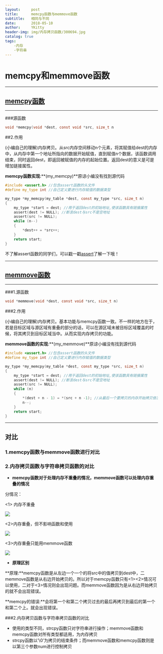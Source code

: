 ```yaml
---
layout:     post
title:      memcpy函数与memmove函数
subtitle:   相同与不同
date:       2018-05-10
author:     YKitty
header-img: img/内存拷贝函数/300694.jpg
catalog: true
tags:
    -内存
    -字符串
---
```


# memcpy和memmove函数



---

## [memcpy函数](https://baike.baidu.com/item/memcpy/659918?fr=aladdin)

---

###源函数

```c
void *memcpy(void *dest, const void *src, size_t n 
```

##2.作用

(小编自己的理解)内存拷贝。从src内存空间移动n个元素，将其赋值给dest的内存中，从内存中第一个地址所指向的数据开始赋值，直到赋值n个数据，该函数调用结束，同时返回dest，即返回被赋值的内存的起始位置。返回dest的意义是可是增加链接属性。

**memcpy函数实现**:**(my_memcpy)**原谅小编没有找到源代码

```c
#include <assert.h> //包含assert函数的头文件
#define my_type int //自己定义要进行内存赋值的数据类型

my_type *my_memcpy(my_table *dest, const my_type *src, size_t n)
{
    my_type *start = dest; //用于返回dest的初始地址,使该函数具有链接属性
    assert(dest != NULL); //断言dest与src不是空地址
    assert(src != NULL);    
    while (n--)
    {
        *dest++ = *src++;
    }
    return start;
}
```

不了解assert函数的同学们，可以戳一戳[assert](https://baike.baidu.com/item/assert/10931289?fr=aladdin)了解一下哦！

---

## [memmove函数](https://baike.baidu.com/item/memmove/5494877)

---

###1.源函数

```c
void *memmove(void *dest, const void *src, size_t n)
```

###2.作用

(小编自己的理解)内存拷贝。基本功能与memcpy函数一致。不一样的地方在于，若是目标区域与源区域有重叠的部分的话，可以在源区域未被目标区域覆盖的时候，将其拷贝到目标区域当中。从而实现内存拷贝的功能。

**memmove函数的实现**:**(my_memmove)**原谅小编没有找到源代码

```c
#include <assert.h> //包含assert函数的头文件
#define my_type int //自己定义要进行内存赋值的数据类型

my_type *my_memcpy(my_table *dest, const my_type *src, size_t n)
{
    my_type *start = dest; //用于返回dest的初始地址,使该函数具有链接属性
    assert(dest != NULL); //断言dest与src不是空地址
    assert(src != NULL);    
    while (n)
    {
        *(dest + n - 1) = *(src + n -1); //从最后一个要拷贝的内存开始拷贝依次先前拷贝
        n--;
    }
    return start;
}
```

---

## 对比

### 1.memcpy函数与memmove函数进行对比

### 2.内存拷贝函数与字符串拷贝函数的对比

- **memcpy函数对于处理内存不重叠的情况，memmove函数可以处理内存重叠的情况**

分情况：

<1> 内存不重叠

![](https://raw.githubusercontent.com/YKitty/YKitty.github.io/master/img/%E5%86%85%E5%AD%98%E6%8B%B7%E8%B4%9D%E5%87%BD%E6%95%B0/%E6%97%A0%E9%87%8D%E5%8F%A0%E6%83%85%E5%86%B5%E6%9C%80%E7%BB%88.png)

<2>内存重叠，但不影响函数和使用

![](https://raw.githubusercontent.com/YKitty/YKitty.github.io/master/img/%E5%86%85%E5%AD%98%E6%8B%B7%E8%B4%9D%E5%87%BD%E6%95%B0/%E9%87%8D%E5%8F%A0%E4%B8%8D%E5%87%BA%E9%94%99.png)

<3>内存重叠只能用memmove函数

![](https://raw.githubusercontent.com/YKitty/YKitty.github.io/master/img/%E5%86%85%E5%AD%98%E6%8B%B7%E8%B4%9D%E5%87%BD%E6%95%B0/%E5%8F%AA%E8%83%BD%E7%94%A8memmove%E5%87%BD%E6%95%B0%E7%9A%84.png)

- **原理区别**

**原理:**memcpy函数是从左边一个一个的将src中的值拷贝到dest中，二memmove函数是从右边开始拷贝的。所以对于memcpy函数只有<1><2>情况可以使用，二对于<3>情况则会出现问题。而memmove函数因为是从右边开始拷贝的就不会出现错误。

**memcpy的错误:**会将第一个和第二个拷贝过去的最后再拷贝到最后的第一个和第二个上。就会出现错误。

###2.内存拷贝函数与字符串拷贝函数的对比

- 使用的类型不同，strcpy函数只对字符串进行操作；memmove函数和memcpy函数对所有类型都适用，为内存拷贝
- strcpy函数以’\0’为拷贝的结束条件；而memmove函数和memcpy函数则是以第三个参数num进行控制拷贝



